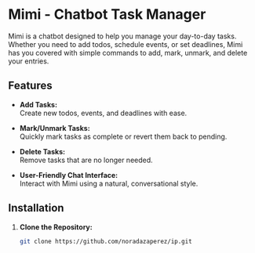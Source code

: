 # Mimi - Chatbot Task Manager

Mimi is a chatbot designed to help you manage your day-to-day tasks. Whether you need to add todos, schedule events, or set deadlines, Mimi has you covered with simple commands to add, mark, unmark, and delete your entries.

## Features

- **Add Tasks:**  
  Create new todos, events, and deadlines with ease.

- **Mark/Unmark Tasks:**  
  Quickly mark tasks as complete or revert them back to pending.

- **Delete Tasks:**  
  Remove tasks that are no longer needed.

- **User-Friendly Chat Interface:**  
  Interact with Mimi using a natural, conversational style.

## Installation

1. **Clone the Repository:**

   ```bash
   git clone https://github.com/noradazaperez/ip.git
